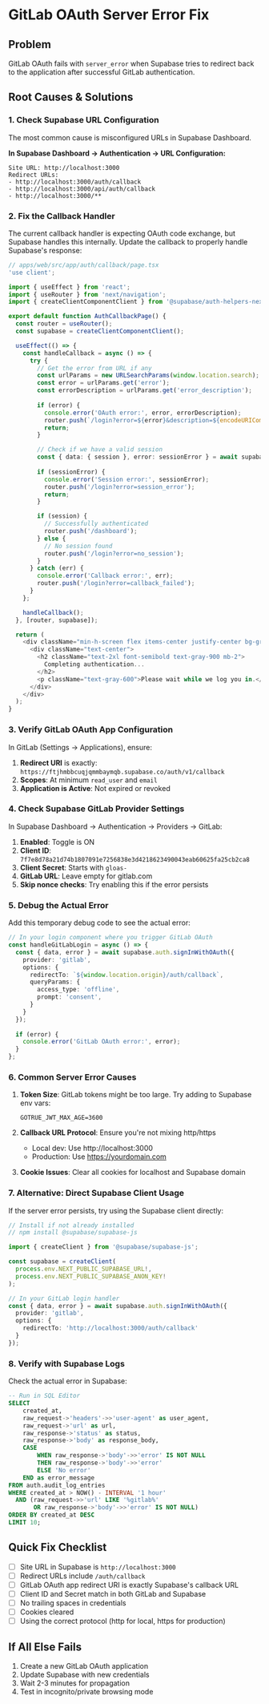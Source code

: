 # GitLab OAuth Server Error Fix

## Problem
GitLab OAuth fails with `server_error` when Supabase tries to redirect back to the application after successful GitLab authentication.

## Root Causes & Solutions

### 1. Check Supabase URL Configuration

The most common cause is misconfigured URLs in Supabase Dashboard.

**In Supabase Dashboard → Authentication → URL Configuration:**

```
Site URL: http://localhost:3000
Redirect URLs: 
- http://localhost:3000/auth/callback
- http://localhost:3000/api/auth/callback
- http://localhost:3000/**
```

### 2. Fix the Callback Handler

The current callback handler is expecting OAuth code exchange, but Supabase handles this internally. Update the callback to properly handle Supabase's response:

```typescript
// apps/web/src/app/auth/callback/page.tsx
'use client';

import { useEffect } from 'react';
import { useRouter } from 'next/navigation';
import { createClientComponentClient } from '@supabase/auth-helpers-nextjs';

export default function AuthCallbackPage() {
  const router = useRouter();
  const supabase = createClientComponentClient();

  useEffect(() => {
    const handleCallback = async () => {
      try {
        // Get the error from URL if any
        const urlParams = new URLSearchParams(window.location.search);
        const error = urlParams.get('error');
        const errorDescription = urlParams.get('error_description');
        
        if (error) {
          console.error('OAuth error:', error, errorDescription);
          router.push(`/login?error=${error}&description=${encodeURIComponent(errorDescription || '')}`);
          return;
        }

        // Check if we have a valid session
        const { data: { session }, error: sessionError } = await supabase.auth.getSession();
        
        if (sessionError) {
          console.error('Session error:', sessionError);
          router.push('/login?error=session_error');
          return;
        }

        if (session) {
          // Successfully authenticated
          router.push('/dashboard');
        } else {
          // No session found
          router.push('/login?error=no_session');
        }
      } catch (err) {
        console.error('Callback error:', err);
        router.push('/login?error=callback_failed');
      }
    };

    handleCallback();
  }, [router, supabase]);

  return (
    <div className="min-h-screen flex items-center justify-center bg-gray-50">
      <div className="text-center">
        <h2 className="text-2xl font-semibold text-gray-900 mb-2">
          Completing authentication...
        </h2>
        <p className="text-gray-600">Please wait while we log you in.</p>
      </div>
    </div>
  );
}
```

### 3. Verify GitLab OAuth App Configuration

In GitLab (Settings → Applications), ensure:

1. **Redirect URI** is exactly: `https://ftjhmbbcuqjqmmbaymqb.supabase.co/auth/v1/callback`
2. **Scopes**: At minimum `read_user` and `email`
3. **Application is Active**: Not expired or revoked

### 4. Check Supabase GitLab Provider Settings

In Supabase Dashboard → Authentication → Providers → GitLab:

1. **Enabled**: Toggle is ON
2. **Client ID**: `7f7e8d78a21d74b1807091e7256838e3d4218623490043eab60625fa25cb2ca8`
3. **Client Secret**: Starts with `gloas-`
4. **GitLab URL**: Leave empty for gitlab.com
5. **Skip nonce checks**: Try enabling this if the error persists

### 5. Debug the Actual Error

Add this temporary debug code to see the actual error:

```typescript
// In your login component where you trigger GitLab OAuth
const handleGitLabLogin = async () => {
  const { data, error } = await supabase.auth.signInWithOAuth({
    provider: 'gitlab',
    options: {
      redirectTo: `${window.location.origin}/auth/callback`,
      queryParams: {
        access_type: 'offline',
        prompt: 'consent',
      }
    }
  });
  
  if (error) {
    console.error('GitLab OAuth error:', error);
  }
};
```

### 6. Common Server Error Causes

1. **Token Size**: GitLab tokens might be too large. Try adding to Supabase env vars:
   ```
   GOTRUE_JWT_MAX_AGE=3600
   ```

2. **Callback URL Protocol**: Ensure you're not mixing http/https
   - Local dev: Use http://localhost:3000
   - Production: Use https://yourdomain.com

3. **Cookie Issues**: Clear all cookies for localhost and Supabase domain

### 7. Alternative: Direct Supabase Client Usage

If the server error persists, try using the Supabase client directly:

```typescript
// Install if not already installed
// npm install @supabase/supabase-js

import { createClient } from '@supabase/supabase-js';

const supabase = createClient(
  process.env.NEXT_PUBLIC_SUPABASE_URL!,
  process.env.NEXT_PUBLIC_SUPABASE_ANON_KEY!
);

// In your GitLab login handler
const { data, error } = await supabase.auth.signInWithOAuth({
  provider: 'gitlab',
  options: {
    redirectTo: 'http://localhost:3000/auth/callback'
  }
});
```

### 8. Verify with Supabase Logs

Check the actual error in Supabase:

```sql
-- Run in SQL Editor
SELECT 
    created_at,
    raw_request->'headers'->>'user-agent' as user_agent,
    raw_request->'url' as url,
    raw_response->'status' as status,
    raw_response->'body' as response_body,
    CASE 
        WHEN raw_response->'body'->>'error' IS NOT NULL 
        THEN raw_response->'body'->>'error' 
        ELSE 'No error' 
    END as error_message
FROM auth.audit_log_entries
WHERE created_at > NOW() - INTERVAL '1 hour'
  AND (raw_request->>'url' LIKE '%gitlab%' 
       OR raw_response->'body'->>'error' IS NOT NULL)
ORDER BY created_at DESC
LIMIT 10;
```

## Quick Fix Checklist

- [ ] Site URL in Supabase is `http://localhost:3000`
- [ ] Redirect URLs include `/auth/callback`
- [ ] GitLab OAuth app redirect URI is exactly Supabase's callback URL
- [ ] Client ID and Secret match in both GitLab and Supabase
- [ ] No trailing spaces in credentials
- [ ] Cookies cleared
- [ ] Using the correct protocol (http for local, https for production)

## If All Else Fails

1. Create a new GitLab OAuth application
2. Update Supabase with new credentials
3. Wait 2-3 minutes for propagation
4. Test in incognito/private browsing mode
